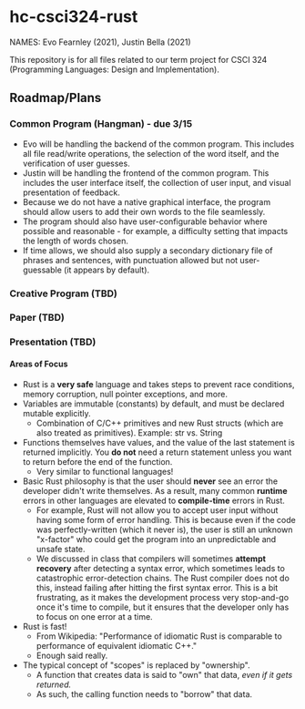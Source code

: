 # hc-csci324-rust
NAMES: Evo Fearnley (2021), Justin Bella (2021)

This repository is for all files related to our term project for CSCI 324 (Programming Languages: Design and Implementation). 

## Roadmap/Plans
### Common Program (Hangman) - due 3/15
* Evo will be handling the backend of the common program. This includes all file read/write operations, the selection of the word itself, and the verification of user guesses.
* Justin will be handling the frontend of the common program. This includes the user interface itself, the collection of user input, and visual presentation of feedback. 
* Because we do not have a native graphical interface, the program should allow users to add their own words to the file seamlessly. 
* The program should also have user-configurable behavior where possible and reasonable - for example, a difficulty setting that impacts the length of words chosen.
* If time allows, we should also supply a secondary dictionary file of phrases and sentences, with punctuation allowed but not user-guessable (it appears by default). 

### Creative Program (TBD)
### Paper (TBD)
### Presentation (TBD)
#### Areas of Focus
* Rust is a **very safe** language and takes steps to prevent race conditions, memory corruption, null pointer exceptions, and more.
* Variables are immutable (constants) by default, and must be declared mutable explicitly. 
    - Combination of C/C++ primitives and new Rust structs (which are also treated as primitives). Example: str vs. String
* Functions themselves have values, and the value of the last statement is returned implicitly. You **do not** need a return statement unless you want to return before the end of the function. 
    - Very similar to functional languages!
* Basic Rust philosophy is that the user should **never** see an error the developer didn't write themselves. As a result, many common **runtime** errors in other languages are elevated to **compile-time** errors in Rust.
    - For example, Rust will not allow you to accept user input without having some form of error handling. This is because even if the code was perfectly-written (which it never is), the user is still an unknown "x-factor" who could get the program into an unpredictable and unsafe state.
    - We discussed in class that compilers will sometimes **attempt recovery** after detecting a syntax error, which sometimes leads to catastrophic error-detection chains. The Rust compiler does not do this, instead failing after hitting the first syntax error. This is a bit frustrating, as it makes the development process very stop-and-go once it's time to compile, but it ensures that the developer only has to focus on one error at a time.
* Rust is fast! 
    - From Wikipedia: "Performance of idiomatic Rust is comparable to performance of equivalent idiomatic C++." 
    - Enough said really.
* The typical concept of "scopes" is replaced by "ownership". 
    - A function that creates data is said to "own" that data, *even if it gets returned.*
    - As such, the calling function needs to "borrow" that data.



